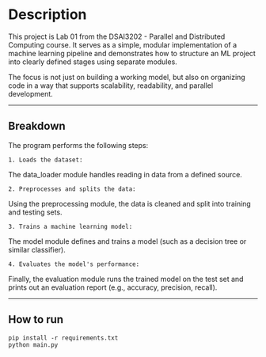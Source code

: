 # Description
This project is Lab 01 from the DSAI3202 - Parallel and Distributed Computing course. It serves as a simple, modular implementation of a machine learning pipeline and demonstrates how to structure an ML project into clearly defined stages using separate modules. 

The focus is not just on building a working model, but also on organizing code in a way that supports scalability, readability, and parallel development.

---

## Breakdown

The program performs the following steps:

`1. Loads the dataset:`

The data_loader module handles reading in data from a defined source.

`2. Preprocesses and splits the data:`

Using the preprocessing module, the data is cleaned and split into training and testing sets.

`3. Trains a machine learning model:`

The model module defines and trains a model (such as a decision tree or similar classifier).

`4. Evaluates the model's performance:`

Finally, the evaluation module runs the trained model on the test set and prints out an evaluation report (e.g., accuracy, precision, recall).

---

## How to run

<pre><code>pip install -r requirements.txt 
python main.py</code></pre>

